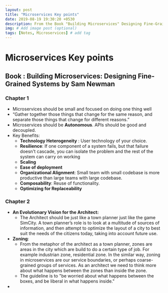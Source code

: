 ```yaml
---
layout: post
title: "Microservices Key points"
date: 2019-08-19 19:30:20 +0530
description: From the Book "Building Microservices" Designing Fine-Grained Systems by Sam Newman.
img: # Add image post (optional)
tags: [Notes, Microservices] # add tag
---
```


# Microservices Key points
## Book : Building Microservices: Designing Fine-Grained Systems by Sam Newman
### Chapter 1
 *  Microservices should be small and focused on doing one thing well
 *  “Gather together those things that change for the
same reason, and separate those things that change for different reasons.”
 *  Microservices should be **Autonomous**. APIs should be good and decoupled.
 *  Key Benefits:
	* **Technology Heterogeneity** : User technology of your choice.
	* **Resilience**: If one component of a system fails, but that failure doesn't cascade, you can isolate the problem and the rest of the system can carry on working
	* **Scaling**
	* **Ease of deployment**
	* **Organizational Alignment**: Small team with small codebase is more productive than large teams with large codebase. 
	* **Composability**: Reuse of functionality.
	* **Optimizing for Replaceability**
	
### Chapter 2
 * **An Evolutionary Vision for the Architect:**
 	* The Architect should be just like a town planner just like the game SimCity. A town planner’s role is to look at a multitude of sources of information, and then attempt to optimize the layout of a city to best suit the needs of the citizens today, taking into account future use.
* **Zoning**:
	* From the metaphor of the architect as a town planner, zones are areas in the city which are build to do a certain type of job. For example industrian zone, residential zone. In the similar way, zoning in microservices are our service boundaries, or perhaps coarse-grained groups of services. As an architect we need to think more about what happens between the zones than inside the zone.
	* The guideline is to "be worried about what happens between the boxes, and be liberal in what happens inside."
* 
